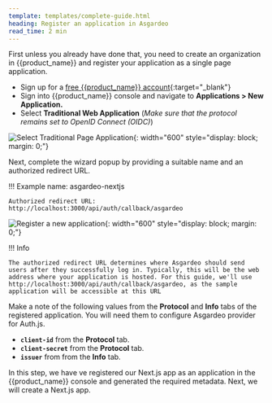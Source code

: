 ```yaml
---
template: templates/complete-guide.html
heading: Register an application in Asgardeo
read_time: 2 min
---
```


First unless you already have done that, you need to create an organization in {{product_name}} and register your application as a single page application.

* Sign up for a [free {{product_name}} account](https://wso2.com/asgardeo/docs/get-started/create-asgardeo-account/){:target="_blank"}
* Sign into {{product_name}} console and navigate to **Applications > New Application.**
* Select **Traditional Web Application** (*Make sure that the protocol remains set to OpenID Connect (OIDC)*)

![Select Traditional Page Application]({{base_path}}/complete-guides/nextjs/assets/img/image1.png){: width="600" style="display: block; margin: 0;"}  
  
Next, complete the wizard popup by providing a suitable name and an authorized redirect URL.

!!! Example
    name: asgardeo-nextjs
    
    Authorized redirect URL: http://localhost:3000/api/auth/callback/asgardeo

![Register a new application]({{base_path}}/complete-guides/nextjs/assets/img/image2.png){: width="600" style="display: block; margin: 0;"}

!!! Info

    The authorized redirect URL determines where Asgardeo should send users after they successfully log in. Typically, this will be the web address where your application is hosted. For this guide, we'll use http://localhost:3000/api/auth/callback/asgardeo, as the sample application will be accessible at this URL

Make a note of the following values from the **Protocol** and **Info** tabs of the registered application. You will need them to configure  Asgardeo provider for Auth.js.

- **`client-id`** from the **Protocol** tab. 
- **`client-secret`** from the **Protocol** tab. 
- **`issuer`** from from the **Info** tab.
    
In this step, we have ve registered our Next.js app as an application in the {{product_name}} console and generated the required metadata. Next, we will create a Next.js app.
